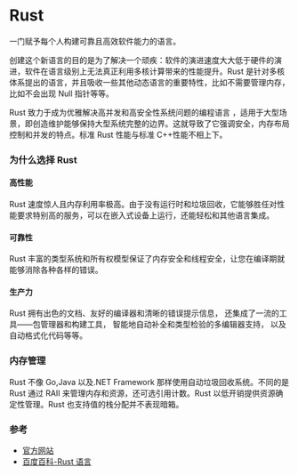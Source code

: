 # Rust

一门赋予每个人构建可靠且高效软件能力的语言。

创建这个新语言的目的是为了解决一个顽疾：软件的演进速度大大低于硬件的演进，软件在语言级别上无法真正利用多核计算带来的性能提升。Rust 是针对多核体系提出的语言，并且吸收一些其他动态语言的重要特性，比如不需要管理内存，比如不会出现 Null 指针等等。

Rust 致力于成为优雅解决高并发和高安全性系统问题的编程语言 ，适用于大型场景，即创造维护能够保持大型系统完整的边界。这就导致了它强调安全，内存布局控制和并发的特点。标准 Rust 性能与标准 C++性能不相上下。

### 为什么选择 Rust

#### 高性能

Rust 速度惊人且内存利用率极高。由于没有运行时和垃圾回收，它能够胜任对性能要求特别高的服务，可以在嵌入式设备上运行，还能轻松和其他语言集成。

#### 可靠性

Rust 丰富的类型系统和所有权模型保证了内存安全和线程安全，让您在编译期就能够消除各种各样的错误。

#### 生产力

Rust 拥有出色的文档、友好的编译器和清晰的错误提示信息， 还集成了一流的工具——包管理器和构建工具， 智能地自动补全和类型检验的多编辑器支持， 以及自动格式化代码等等。

### 内存管理

Rust 不像 Go,Java 以及.NET Framework 那样使用自动垃圾回收系统。不同的是 Rust 通过 RAII 来管理内存和资源，还可选引用计数。Rust 以低开销提供资源确定性管理。Rust 也支持值的栈分配并不表现暗箱。

### 参考

- [官方网站](https://www.rust-lang.org/zh-CN)
- [百度百科-Rust 语言](https://baike.baidu.com/item/Rust%E8%AF%AD%E8%A8%80/9502634)
